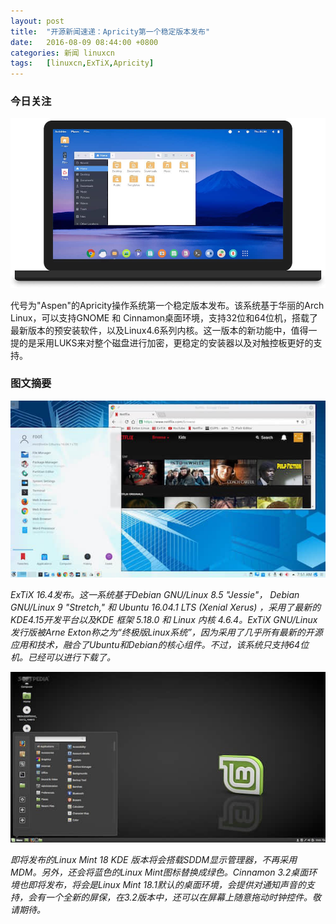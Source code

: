 ```yaml
---
layout: post
title:	"开源新闻速递：Apricity第一个稳定版本发布"
date:	2016-08-09 08:44:00 +0800 
categories:	新闻 linuxcn 
tags:	[linuxcn,ExTiX,Apricity]
---
```



### 今日关注


![](/Asserts/Images/album/201608/09/084302k32kf091cta226pt.jpg)


代号为"Aspen"的Apricity操作系统第一个稳定版本发布。该系统基于华丽的Arch Linux，可以支持GNOME 和 Cinnamon桌面环境，支持32位和64位机，搭载了最新版本的预安装软件，以及Linux4.6系列内核。这一版本的新功能中，值得一提的是采用LUKS来对整个磁盘进行加密，更稳定的安装器以及对触控板更好的支持。


### 图文摘要


![](/Asserts/Images/album/201608/09/084323f6ok8r08u8r6n8d5.jpg)


*ExTiX 16.4发布。这一系统基于Debian GNU/Linux 8.5 "Jessie"， Debian GNU/Linux 9 "Stretch," 和 Ubuntu 16.04.1 LTS (Xenial Xerus) ，采用了最新的KDE4.15开发平台以及KDE 框架 5.18.0 和 Linux 内核 4.6.4。ExTiX GNU/Linux发行版被Arne Exton称之为“终极版Linux系统”，因为采用了几乎所有最新的开源应用和技术，融合了Ubuntu和Debian的核心组件。不过，该系统只支持64位机。已经可以进行下载了。*


![](/Asserts/Images/album/201608/09/084341lgew9nq9vzgfpmeg.jpg)


*即将发布的Linux Mint 18 KDE 版本将会搭载SDDM显示管理器，不再采用MDM。另外，还会将蓝色的Linux Mint图标替换成绿色。Cinnamon 3.2桌面环境也即将发布，将会是Linux Mint 18.1默认的桌面环境，会提供对通知声音的支持，会有一个全新的屏保，在3.2版本中，还可以在屏幕上随意拖动时钟控件。敬请期待。*
